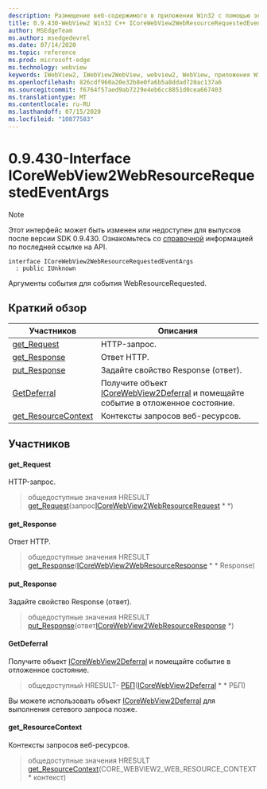 ```yaml
---
description: Размещение веб-содержимого в приложении Win32 с помощью элемента управления Microsoft Edge WebView2
title: 0.9.430-WebView2 Win32 C++ ICoreWebView2WebResourceRequestedEventArgs
author: MSEdgeTeam
ms.author: msedgedevrel
ms.date: 07/14/2020
ms.topic: reference
ms.prod: microsoft-edge
ms.technology: webview
keywords: IWebView2, IWebView2WebView, webview2, WebView, приложения Win32, Win32, EDGE, ICoreWebView2, ICoreWebView2Host, элемент управления "веб-браузер", HTML Edge
ms.openlocfilehash: 826cdf960a20e32b8e0fa6b5a8ddad720ac137a6
ms.sourcegitcommit: f6764f57aed9ab7229e4eb6cc8851d0cea667403
ms.translationtype: MT
ms.contentlocale: ru-RU
ms.lasthandoff: 07/15/2020
ms.locfileid: "10877583"
---
```

# 0.9.430-Interface ICoreWebView2WebResourceRequestedEventArgs 

> [!NOTE]
> Этот интерфейс может быть изменен или недоступен для выпусков после версии SDK 0.9.430. Ознакомьтесь со [справочной](../../../webview2-api-reference.md) информацией по последней ссылке на API.

```
interface ICoreWebView2WebResourceRequestedEventArgs
  : public IUnknown
```

Аргументы события для события WebResourceRequested.

## Краткий обзор

 Участников                        | Описания
--------------------------------|---------------------------------------------
[get_Request](#get_request) | HTTP-запрос.
[get_Response](#get_response) | Ответ HTTP.
[put_Response](#put_response) | Задайте свойство Response (ответ).
[GetDeferral](#getdeferral) | Получите объект [ICoreWebView2Deferral](ICoreWebView2Deferral.md) и помещайте событие в отложенное состояние.
[get_ResourceContext](#get_resourcecontext) | Контексты запросов веб-ресурсов.

## Участников

#### get_Request 

HTTP-запрос.

> общедоступные значения HRESULT [get_Request](#get_request)(запрос[ICoreWebView2WebResourceRequest](ICoreWebView2WebResourceRequest.md) * *)

#### get_Response 

Ответ HTTP.

> общедоступные значения HRESULT [get_Response](#get_response)([ICoreWebView2WebResourceResponse](ICoreWebView2WebResourceResponse.md) * * Response)

#### put_Response 

Задайте свойство Response (ответ).

> общедоступные значения HRESULT [put_Response](#put_response)(ответ[ICoreWebView2WebResourceResponse](ICoreWebView2WebResourceResponse.md) *)

#### GetDeferral 

Получите объект [ICoreWebView2Deferral](ICoreWebView2Deferral.md) и помещайте событие в отложенное состояние.

> общедоступный HRESULT- [РБП](#getdeferral)([ICoreWebView2Deferral](ICoreWebView2Deferral.md) * * РБП)

Вы можете использовать объект [ICoreWebView2Deferral](ICoreWebView2Deferral.md) для выполнения сетевого запроса позже.

#### get_ResourceContext 

Контексты запросов веб-ресурсов.

> общедоступные значения HRESULT [get_ResourceContext](#get_resourcecontext)(CORE_WEBVIEW2_WEB_RESOURCE_CONTEXT * контекст)

